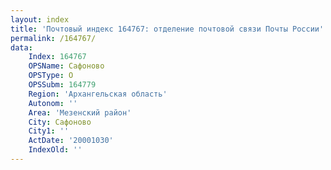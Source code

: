 ```yaml
---
layout: index
title: 'Почтовый индекс 164767: отделение почтовой связи Почты России'
permalink: /164767/
data:
    Index: 164767
    OPSName: Сафоново
    OPSType: О
    OPSSubm: 164779
    Region: 'Архангельская область'
    Autonom: ''
    Area: 'Мезенский район'
    City: Сафоново
    City1: ''
    ActDate: '20001030'
    IndexOld: ''
---
```

